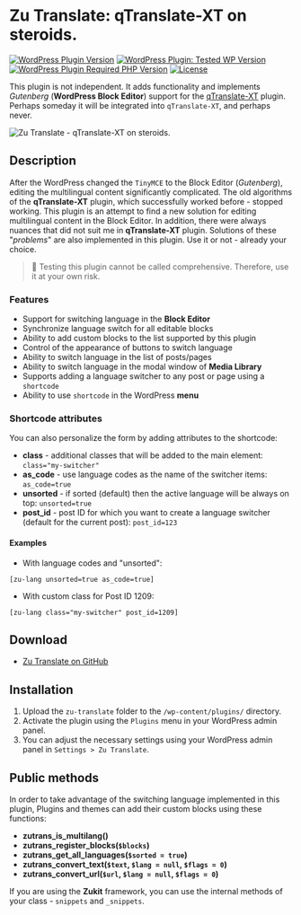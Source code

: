 # Zu Translate: qTranslate-XT on steroids.

[![WordPress Plugin Version](https://img.shields.io/github/package-json/v/picasso/zu-translate?style=for-the-badge)](https://github.com/picasso/zu-translate)
[![WordPress Plugin: Tested WP Version](https://img.shields.io/github/package-json/testedWP/picasso/zu-translate?color=4ab866&label=wordpress%20tested&style=for-the-badge)](https://wordpress.org)
[![WordPress Plugin Required PHP Version](https://img.shields.io/github/package-json/requiresPHP/picasso/zu-translate?color=bc2a8d&label=php&style=for-the-badge)](https://www.php.net/)
[![License](https://img.shields.io/github/license/picasso/zu-translate?style=for-the-badge&color=fcbf00)](https://github.com/picasso/zu-translate/blob/master/LICENSE)

 <!-- ![WordPress Plugin Downloads](https://img.shields.io/wordpress/plugin/dt/zu-translate?color=00aced&style=for-the-badge) -->

This plugin is not independent. It adds functionality and implements *Gutenberg* (__WordPress Block Editor__) support for the [qTranslate-XT](https://github.com/qtranslate/qtranslate-xt/) plugin. Perhaps someday it will be integrated into `qTranslate-XT`, and perhaps never.

![Zu Translate - qTranslate-XT on steroids.](https://user-images.githubusercontent.com/399395/148209305-38c43421-1e8d-44e6-8015-6733efd7610b.png)


## Description

After the WordPress changed the `TinyMCE` to the Block Editor (*Gutenberg*), editing the multilingual content significantly complicated. The old algorithms of the __qTranslate-XT__ plugin, which successfully worked before - stopped working. This plugin is an attempt to find a new solution for editing multilingual content in the Block Editor. In addition, there were always nuances that did not suit me in __qTranslate-XT__ plugin. Solutions of these "*problems*" are also implemented in this plugin. Use it or not - already your choice.

> &#x1F383; Testing this plugin cannot be called comprehensive. Therefore, use it at your own risk.

### Features

* Support for switching language in the __Block Editor__
* Synchronize language switch for all editable blocks
* Ability to add custom blocks to the list supported by this plugin
* Control of the appearance of buttons to switch language
* Ability to switch language in the list of posts/pages
* Ability to switch language in the modal window of __Media Library__
* Supports adding a language switcher to any post or page using a `shortcode`
* Ability to use `shortcode` in the WordPress __menu__

### Shortcode attributes

You can also personalize the form by adding attributes to the shortcode:

* __class__ - additional classes that will be added to the main element: `class="my-switcher"`
* __as_code__ - use language codes as the name of the switcher items: `as_code=true`
* __unsorted__ - if sorted (default) then the active language will be always on top: `unsorted=true`
* __post_id__ - post ID for which you want to create a language switcher (default for the current post): `post_id=123`

#### Examples

* With language codes and "unsorted":

`[zu-lang unsorted=true as_code=true]`

* With custom class for Post ID 1209:

`[zu-lang class="my-switcher" post_id=1209]`


## Download

+ [Zu Translate on GitHub](https://github.com/picasso/zu-translate/archive/refs/heads/master.zip)

## Installation

1. Upload the `zu-translate` folder to the `/wp-content/plugins/` directory.
2. Activate the plugin using the `Plugins` menu in your WordPress admin panel.
3. You can adjust the necessary settings using your WordPress admin panel in `Settings > Zu Translate`.

## Public methods

In order to take advantage of the switching language implemented in this plugin, Plugins and themes can add their custom blocks using these functions:

+ __zutrans_is_multilang()__
+ __zutrans_register_blocks(`$blocks`)__
+ __zutrans_get_all_languages(`$sorted = true`)__
+ __zutrans_convert_text(`$text`, `$lang = null`, `$flags = 0`)__
+ __zutrans_convert_url(`$url`, `$lang = null`, `$flags = 0`)__

If you are using the __Zukit__ framework, you can use the internal methods of your class - `snippets` and `_snippets`.
